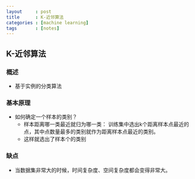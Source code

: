 ```yaml
---
layout     : post
title      : K-近邻算法
categories : [machine learning]
tags       : [notes]
---
```

## K-近邻算法

### 概述

- 基于实例的分类算法

### 基本原理
- 如何确定一个样本的类别？
  - 样本距离哪一类最近就归为哪一类：
    训练集中选出k个距离样本点最近的点，其中点数量最多的类别就作为距离样本点最近的类别。
  - 这样就选出了样本个的类别

### 缺点
- 当数据集非常大的时候，时间复杂度、空间复杂度都会变得非常大。
